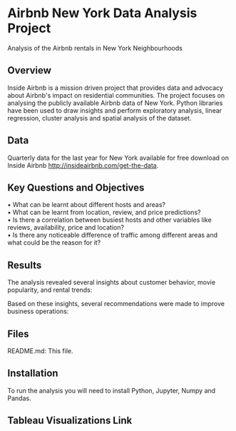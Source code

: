 # Airbnb New York Data Analysis Project
Analysis of the Airbnb rentals in New York Neighbourhoods


## Overview
Inside Airbnb is a mission driven project that provides data and advocacy about Airbnb's impact on residential communities. The project focuses on analysing the publicly available Airbnb data of New York. Python libraries have been used to draw insights and perform exploratory analysis, linear regression, cluster analysis and spatial analysis of the dataset.

## Data
Quarterly data for the last year for New York available for free download on Inside Airbnb http://insideairbnb.com/get-the-data.

## Key Questions and Objectives
•	What can be learnt about different hosts and areas?  
•	What can be learnt from location, review, and price predictions?  
•	Is there a correlation between busiest hosts and other variables like reviews, availability, price and location?  
•	Is there any noticeable difference of traffic among different areas and what could be the reason for it?  


## Results
The analysis revealed several insights about customer behavior, movie popularity, and rental trends:
 


Based on these insights, several recommendations were made to improve business operations:

## Files
README.md: This file.  

## Installation
To run the analysis you will need to install Python, Jupyter, Numpy and Pandas.

## Tableau Visualizations Link

